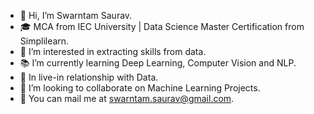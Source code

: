 - 👋 Hi, I’m Swarntam Saurav.
- 🎓 MCA from IEC University | Data Science Master Certification from Simplilearn.
- 👀 I’m interested in extracting skills from data.
- 📚 I’m currently learning Deep Learning, Computer Vision and NLP.
- 💞️ In live-in relationship with Data.
- 🔗 I’m looking to collaborate on Machine Learning Projects.
- 📧 You can mail me at swarntam.saurav@gmail.com.

<!---
swarntam/swarntam is a ✨ special ✨ repository because its `README.md` (this file) appears on your GitHub profile.
You can click the Preview link to take a look at your changes.
--->
